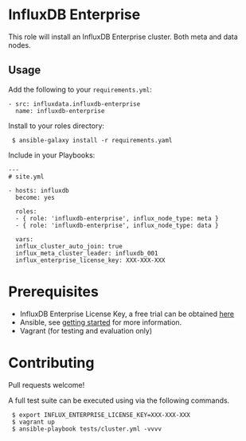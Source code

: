 # InfluxDB Enterprise

This role will install an InfluxDB Enterprise cluster. Both meta and data nodes.

## Usage

Add the following to your `requirements.yml`:

```
- src: influxdata.influxdb-enterprise
  name: influxdb-enterprise
```

Install to your roles directory:

` $ ansible-galaxy install -r requirements.yaml`

Include in your Playbooks:

```
---
# site.yml

- hosts: influxdb
  become: yes

  roles:
  - { role: 'influxdb-enterprise', influx_node_type: meta }
  - { role: 'influxdb-enterprise', influx_node_type: data }

  vars:
  influx_cluster_auto_join: true
  influx_meta_cluster_leader: influxdb_001
  influx_enterprise_license_key: XXX-XXX-XXX
```

# Prerequisites

* InfluxDB Enterprise License Key, a free trial can be obtained [here](https://www.influxdata.com/products/)
* Ansible, see [getting started](https://www.ansible.com/get-started) for more information.
* Vagrant (for testing and evaluation only)

# Contributing

Pull requests welcome!

A full test suite can be executed using via the following commands.

```
 $ export INFLUX_ENTERPRISE_LICENSE_KEY=XXX-XXX-XXX
 $ vagrant up
 $ ansible-playbook tests/cluster.yml -vvvv
```
